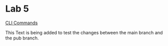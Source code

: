 # Lab 5
 
[CLI Commands](docs/cli.md)

This Text is being added to test the changes between the main branch and the pub branch.
